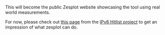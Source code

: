 This will become the public Zesplot website showcasing the tool using real world measurements.

For now, please check out [this page](https://ipv6hitlist.github.io/zesplot/)
from the [IPv6 Hitlist project](https://ipv6hitlist.github.io/) to get an
impression of what zesplot can do.
